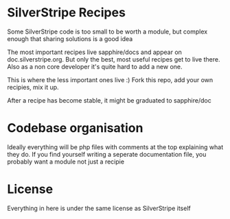 # SilverStripe Recipes

Some SilverStripe code is too small to be worth a module, but complex enough that sharing solutions is a good idea

The most important recipes live sapphire/docs and appear on doc.silverstripe.org. But only the best, most useful recipes
get to live there. Also as a non core developer it's quite hard to add a new one.

This is where the less important ones live :) Fork this repo, add your own recipies, mix it up.

After a recipe has become stable, it might be graduated to sapphire/doc

# Codebase organisation

Ideally everything will be php files with comments at the top explaining what they do. If you find yourself writing a seperate documentation
file, you probably want a module not just a recipie

# License

Everything in here is under the same license as SilverStripe itself

